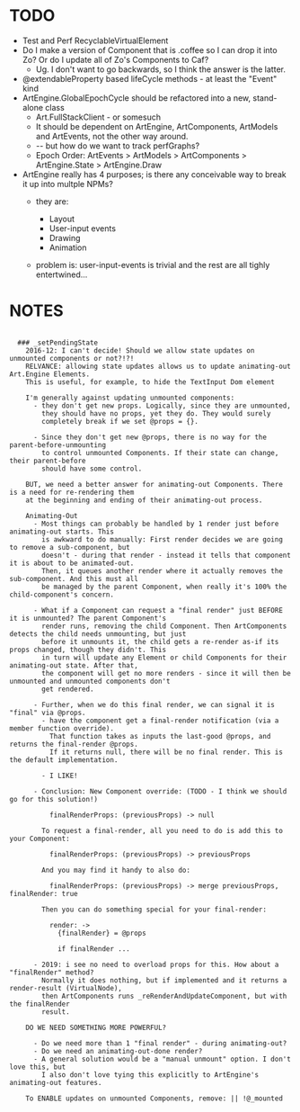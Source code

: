 # TODO
* Test and Perf RecyclableVirtualElement
* Do I make a version of Component that is .coffee so I can drop it into Zo? Or do I update all of Zo's Components to Caf?
  * Ug. I don't want to go backwards, so I think the answer is the latter.
* @extendableProperty based lifeCycle methods - at least the "Event" kind
* ArtEngine.GlobalEpochCycle should be refactored into a new, stand-alone class
  * Art.FullStackClient - or somesuch
  * It should be dependent on ArtEngine, ArtComponents, ArtModels and ArtEvents, not the other way around.
  * -- but how do we want to track perfGraphs?
  * Epoch Order: ArtEvents > ArtModels > ArtComponents > ArtEngine.State > ArtEngine.Draw
* ArtEngine really has 4 purposes; is there any conceivable way to break it up into multple NPMs?
  * they are:
    * Layout
    * User-input events
    * Drawing
    * Animation

  * problem is: user-input-events is trivial and the rest are all tighly entertwined...


# NOTES
```

  ### _setPendingState
    2016-12: I can't decide! Should we allow state updates on unmounted components or not?!?!
    RELVANCE: allowing state updates allows us to update animating-out Art.Engine Elements.
    This is useful, for example, to hide the TextInput Dom element

    I'm generally against updating unmounted components:
      - they don't get new props. Logically, since they are unmounted,
        they should have no props, yet they do. They would surely
        completely break if we set @props = {}.

      - Since they don't get new @props, there is no way for the parent-before-unmounting
        to control unmounted Components. If their state can change, their parent-before
        should have some control.

    BUT, we need a better answer for animating-out Components. There is a need for re-rendering them
    at the beginning and ending of their animating-out process.

    Animating-Out
      - Most things can probably be handled by 1 render just before animating-out starts. This
        is awkward to do manually: First render decides we are going to remove a sub-component, but
        doesn't - during that render - instead it tells that component it is about to be animated-out.
        Then, it queues another render where it actually removes the sub-component. And this must all
        be managed by the parent Component, when really it's 100% the child-component's concern.

      - What if a Component can request a "final render" just BEFORE it is unmounted? The parent Component's
        render runs, removing the child Component. Then ArtComponents detects the child needs unmounting, but just
        before it unmounts it, the child gets a re-render as-if its props changed, though they didn't. This
        in turn will update any Element or child Components for their animating-out state. After that,
        the component will get no more renders - since it will then be unmounted and unmounted components don't
        get rendered.

      - Further, when we do this final render, we can signal it is "final" via @props.
        - have the component get a final-render notification (via a member function override).
          That function takes as inputs the last-good @props, and returns the final-render @props.
          If it returns null, there will be no final render. This is the default implementation.

        - I LIKE!

      - Conclusion: New Component override: (TODO - I think we should go for this solution!)

          finalRenderProps: (previousProps) -> null

        To request a final-render, all you need to do is add this to your Component:

          finalRenderProps: (previousProps) -> previousProps

        And you may find it handy to also do:

          finalRenderProps: (previousProps) -> merge previousProps, finalRender: true

        Then you can do something special for your final-render:

          render: ->
            {finalRender} = @props

            if finalRender ...

      - 2019: i see no need to overload props for this. How about a "finalRender" method?
        Normally it does nothing, but if implemented and it returns a render-result (VirtualNode),
        then ArtComponents runs _reRenderAndUpdateComponent, but with the finalRender
        result.

    DO WE NEED SOMETHING MORE POWERFUL?

      - Do we need more than 1 "final render" - during animating-out?
      - Do we need an animating-out-done render?
      - A general solution would be a "manual unmount" option. I don't love this, but
        I also don't love tying this explicitly to ArtEngine's animating-out features.

    To ENABLE updates on unmounted Components, remove: || !@_mounted

```
